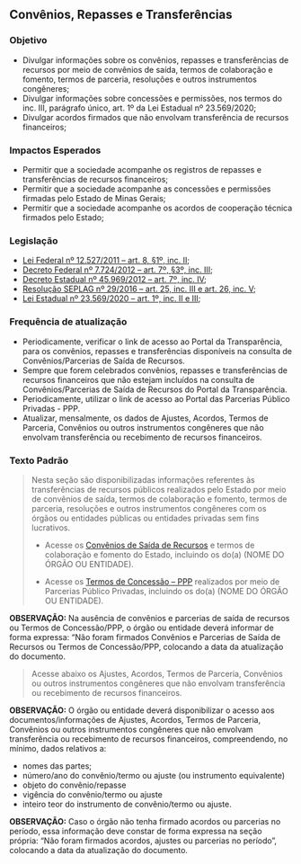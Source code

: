 ## Convênios, Repasses e Transferências

### Objetivo
- Divulgar informações sobre os convênios, repasses e transferências de recursos por meio de convênios de saída, termos de colaboração e fomento, termos de parceria, resoluções e outros instrumentos congêneres;
-	Divulgar informações sobre concessões e permissões, nos termos do inc. III, parágrafo único, art. 1º da Lei Estadual nº 23.569/2020;
-	Divulgar acordos firmados que não envolvam transferência de recursos financeiros;

### Impactos Esperados
- Permitir que a sociedade acompanhe os registros de repasses e transferências de recursos financeiros;
- Permitir que a sociedade acompanhe as concessões e permissões firmadas pelo Estado de Minas Gerais;
- Permitir que a sociedade acompanhe os acordos de cooperação técnica firmados pelo Estado;

### Legislação
- [Lei Federal nº 12.527/2011 – art. 8, §1º, inc. II](http://www.planalto.gov.br/ccivil_03/_ato2011-2014/2011/lei/l12527.htm#art8);
- [Decreto Federal nº 7.724/2012 – art. 7º, §3º, inc. III](http://www.planalto.gov.br/ccivil_03/_ato2011-2014/2012/decreto/d7724.htm#art7);
- [Decreto Estadual nº 45.969/2012 – art. 7º, inc. IV](https://www.almg.gov.br/consulte/legislacao/completa/completa.html?tipo=DEC&num=45969&ano=2012);
- [Resolução SEPLAG nº 29/2016 – art. 25, inc. III e art. 26, inc. V](http://www.planejamento.mg.gov.br/sites/default/files/documentos/resolucao_sitios_seplag_29_de_05_07_2016_1.pdf);
- [Lei Estadual nº 23.569/2020 – art. 1º, inc. II e III](https://www.almg.gov.br/consulte/legislacao/completa/completa.html?tipo=LEI&num=23569&comp=&ano=2020);

### Frequência de atualização
-	Periodicamente, verificar o link de acesso ao Portal da Transparência, para os convênios, repasses e transferências disponíveis na consulta de Convênios/Parcerias de Saída de Recursos.
-	Sempre que forem celebrados convênios, repasses e transferências de recursos financeiros que não estejam incluídos na consulta de Convênios/Parcerias de Saída de Recursos do Portal da Transparência.
-	Periodicamente, utilizar o link de acesso ao Portal das Parcerias Público Privadas - PPP.
-	Atualizar, mensalmente, os dados de Ajustes, Acordos, Termos de Parceria, Convênios ou outros instrumentos congêneres que não envolvam transferência ou recebimento de recursos financeiros.

### Texto Padrão

> Nesta seção são disponibilizadas informações referentes às transferências de recursos públicos realizados pelo Estado por meio de convênios de saída, termos de colaboração e fomento, termos de parceria, resoluções e outros instrumentos congêneres com os órgãos ou entidades públicas ou entidades privadas sem fins lucrativos.
> 
> - Acesse os [Convênios de Saída de Recursos](https://www.transparencia.mg.gov.br/convenios/convenios-de-saida-de-recursos) e termos de colaboração e fomento do Estado, incluindo os do(a) (NOME DO ÓRGÃO OU ENTIDADE).
> 
> - Acesse os [Termos de Concessão – PPP](http://www.ppp.mg.gov.br/) realizados por meio de Parcerias Público Privadas, incluindo os do(a) (NOME DO ÓRGÃO OU ENTIDADE).

**OBSERVAÇÃO:** Na ausência de convênios e parcerias de saída de recursos ou Termos de Concessão/PPP, o órgão ou entidade deverá informar de forma expressa: “Não foram firmados Convênios e Parcerias de Saída de Recursos ou Termos de Concessão/PPP, colocando a data da atualização do documento.

> Acesse abaixo os Ajustes, Acordos, Termos de Parceria, Convênios ou outros instrumentos congêneres que não envolvam transferência ou recebimento de recursos financeiros. 

**OBSERVAÇÃO:** O órgão ou entidade deverá disponibilizar o acesso aos documentos/informações de Ajustes, Acordos, Termos de Parceria, Convênios ou outros instrumentos congêneres que não envolvam transferência ou recebimento de recursos financeiros, compreendendo, no mínimo, dados relativos a:
  - nomes das partes;
  - número/ano do convênio/termo ou ajuste (ou instrumento equivalente) 
  - objeto do convênio/repasse
  - vigência do convênio/termo ou ajuste 
  - inteiro teor do instrumento de convênio/termo ou ajuste.

**OBSERVAÇÃO:** Caso o órgão não tenha firmado acordos ou parcerias no período, essa informação deve constar de forma expressa na seção própria: “Não foram firmados acordos, ajustes ou parcerias no período”, colocando a data da atualização do documento.


